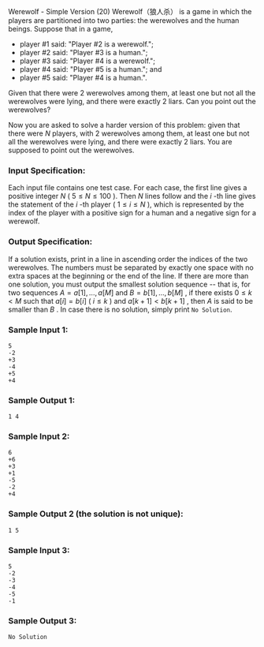 Werewolf - Simple Version (20)
Werewolf（狼人杀） is a game in which the players are partitioned into two parties:
the werewolves and the human beings. Suppose that in a game,

  * player #1 said: "Player #2 is a werewolf.";
  * player #2 said: "Player #3 is a human.";
  * player #3 said: "Player #4 is a werewolf.";
  * player #4 said: "Player #5 is a human."; and
  * player #5 said: "Player #4 is a human.".

Given that there were 2 werewolves among them, at least one but not all the
werewolves were lying, and there were exactly 2 liars. Can you point out the
werewolves?

Now you are asked to solve a harder version of this problem: given that there
were $N$ players, with 2 werewolves among them, at least one but not all the
werewolves were lying, and there were exactly 2 liars. You are supposed to
point out the werewolves.

### Input Specification:

Each input file contains one test case. For each case, the first line gives a
positive integer $N$ ( $5 \le N \le 100$ ). Then $N$ lines follow and the $i$
-th line gives the statement of the $i$ -th player ( $1 \le i \le N$ ), which
is represented by the index of the player with a positive sign for a human and
a negative sign for a werewolf.

### Output Specification:

If a solution exists, print in a line in ascending order the indices of the
two werewolves. The numbers must be separated by exactly one space with no
extra spaces at the beginning or the end of the line. If there are more than
one solution, you must output the smallest solution sequence -- that is, for
two sequences $A = { a[1], ..., a[M] }$ and $B = { b[1], ..., b[M] }$ , if
there exists $0 \le k < M$ such that $a[i]=b[i]$ ( $i \le k$ ) and
$a[k+1]<b[k+1]$ , then $A$ is said to be smaller than $B$ . In case there is
no solution, simply print `No Solution`.

### Sample Input 1:

    
    
    5
    -2
    +3
    -4
    +5
    +4
    

### Sample Output 1:

    
    
    1 4
    

### Sample Input 2:

    
    
    6
    +6
    +3
    +1
    -5
    -2
    +4
    

### Sample Output 2 (the solution is not unique):

    
    
    1 5
    

### Sample Input 3:

    
    
    5
    -2
    -3
    -4
    -5
    -1
    

### Sample Output 3:

    
    
    No Solution
    

